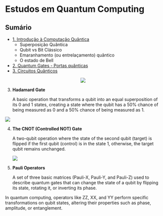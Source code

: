 # Estudos em Quantum Computing

## Sumário

- [1. Introdução à Computação Quântica](estudos/1_introducao.md)
  - Superposição Quântica
  - Qubit vs Bit Clássico
  - Emaranhamento (ou entrelaçamento) quântico
  - O estado de Bell
- [2. Quantum Gates - Portas quânticas]()
- [3. Circuitos Quânticos]()

<div align='center'>

<img src='https://upload.wikimedia.org/wikipedia/commons/thumb/d/dc/Quantum_teleportation_circuit.svg/300px-Quantum_teleportation_circuit.svg.png'>

</div>

3. **Hadamard Gate**

   A basic operation that transforms a qubit into an equal superposition of its 0 and 1 states, creating a state where the qubit has a 50% chance of being measured as 0 and a 50% chance of being measured as 1.

<img src='https://www.researchgate.net/publication/263046229/figure/fig3/AS:296567878766594@1447718700257/the-Hadamard-gate.png'>

4. **The CNOT (Controlled NOT) Gate**

   A two-qubit operation where the state of the second qubit (target) is flipped if the first qubit (control) is in the state 1, otherwise, the target qubit remains unchanged.

   <img src='https://upload.wikimedia.org/wikipedia/commons/thumb/5/58/Cnot-compared-to-xor.svg/220px-Cnot-compared-to-xor.svg.png'>

5. **Pauli Operators**

   A set of three basic matrices (Pauli-X, Pauli-Y, and Pauli-Z) used to describe quantum gates that can change the state of a qubit by flipping its state, rotating it, or inverting its phase.

In quantum computing, operators like ZZ, XX, and YY perform specific transformations on qubit states, altering their properties such as phase, amplitude, or entanglement.
